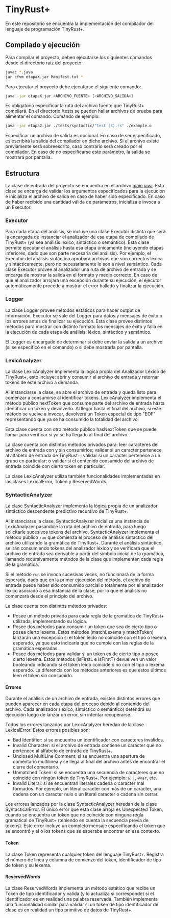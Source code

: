 # TinyRust+

En este repositorio se encuentra la implementación del compilador del lenguaje de programación TinyRust+.

## Compilado y ejecución

Para compilar el proyecto, deben ejecutarse los siguientes comandos desde el directorio raiz del proyecto:

```bash
javac *.java
jar cfvm etapaX.jar Manifest.txt *
```

Para ejecutar el proyecto debe ejecutarse el siguiente comando:

```bash
java -jar etapaX.jar <ARCHIVO_FUENTE> [<ARCHIVO_SALIDA>]
```

Es obligatorio especificar la ruta del archivo fuente que TinyRust+ compilará. En el directorio /tests se pueden hallar archivos de prueba para alimentar el comando. Comando de ejemplo:

```bash
java -jar etapa2.jar ./tests/syntactic/"test (3).rs" ./example.o
```

Especificar un archivo de salida es opcional. En caso de ser especificado, es escribirá la salida del compilador en dicho archivo. Si el archivo existe previamente será sobreescrito, caso contrario será creado por el compilador. En caso de no especificarse este parámetro, la salida se mostrará por pantalla.

## Estructura

La clase de entrada del proyecto se encuentra en el archivo [main.java](./main.java). Esta clase se encarga de validar los argumentos especificados para la ejecución e inicializa el archivo de salida en caso de haber sido especificado. En caso de haber recibido una cantidad válida de parámetros, inicializa e invoca a un Executor.

### Executor

Para cada etapa del análisis, se incluye una clase Executor distinta que será la encargada de instanciar el analizador de esa etapa de compilado de TinyRust+ (ya sea análisis léxico, sintáctico o semántico). Esta clase permite ejecutar el análisis hasta esa etapa únicamente (incluyendo etapas inferiores, dado que son parte necesaria del análisis). Por ejemplo, el Executor del análisis sintáctico aprobará archivos que son correctos léxica y sintácticamente, pero no necesariamente lo son a nivel semántico.
Cada clase Executor provee al analizador una ruta de archivo de entrada y se encarga de mostrar la salida en el formato y medio correcto. En caso de que el analizador arrojara una excepción durante su ejecución, el ejecutor automáticamente procede a mostrar el error hallado y finalizar la ejecución.

### Logger

La clase Logger provee métodos estáticos para hacer output de información. Executor se vale del Logger para datos y mensajes de éxito o los errores antes de finalizar su ejecución. Esta clase provee distintos métodos para mostrar con distinto formato los mensajes de éxito y falla en la ejecución de cada etapa de análisis: léxico, sintáctico y semántico.

El Logger es encargado de determinar si debe enviar la salida a un archivo (si se especificó en el comando) o si debe mostrarla por pantalla.

### LexicAnalyzer

La clase LexicAnalyzer implementa la lógica propia del Analizador Léxico de TinyRust+, esto incluye: abrir y consumir el archivo de entrada y retornar tokens de este archivo a demanda.

Al instanciarse la clase, se abre el archivo de entrada y queda listo para comenzar a consumirse al identificar tokens. LexicAnalyzer implementa el método público nextToken que consume parte del archivo de entrada hasta identificar un token y devolverlo. Al llegar hasta el final del archivo, si este método se vuelve a invocar, devolverá un Token especial de tipo "EOF" representando que ya se ha consumido la totalidad del archivo.

Esta clase cuenta con otro método público hasNextToken que se puede llamar para verificar si ya se ha llegado al final del archivo.

La clase cuenta con distintos métodos privados para: leer caracteres del archivo de entrada con y sin consumirlos; validar si un caracter pertenece al alfabeto de entrada de TinyRust+; validar si un caracter pertenece a un grupo en particular; o validar si el contenido consumido del archivo de entrada coincide con cierto token en particular.

La clase LexicAnalyzer utiliza también funcionalidades implementadas en las clases LexicalError, Token y ReservedWords.

### SyntacticAnalyzer

La clase SyntacticAnalyzer implementa la lógica propia de un analizador sintáctico descendente predictivo recursivo de TinyRust+.

Al instanciarse la clase, SyntacticAnalyzer inicializa una instancia de LexicAnalyzer pasandole la ruta del archivo de entrada, para luego solicitarle sucesivos tokens del archivo. SyntacticAnalyzer implementa el método público `run` que comienza el proceso de análisis sintactico del archivo utilizando la gramática de TinyRust+. Durante el análisis sintáctico, se irán consumiendo tokens del analizador léxico y se verificará que el archivo de entrada sea derivable a partir del símbolo inicial de la gramática, llamando recursivamente métodos de la clase que implementan cada regla de la gramática.

Si el método `run` se invoca sucesivas veces, no funcionará de la forma esperada, dado que en la primer ejecución del método, el archivo de entrada puede haber sido consumido parcial o totalmente por el analizador léxico asociado a esa instancia de la clase, por lo que el análisis no comenzará desde el principio del archivo.

La clase cuenta con distintos métodos privados:

- Posee un método privado para cada regla de la gramática de TinyRust+ utilizada, implementando su lógica.
- Posee dos métodos para consumir un token que sea de cierto tipo o posea cierto lexema. Estos métodos (matchLexema y matchToken) lanzarán una excepción si el token leído no coincide con el tipo o lexema esperado, ya que esto indicaría que no cumple con las reglas de la gramática esperadas.
- Posee dos métodos para validar si un token es de cierto tipo o posee cierto lexema. Estos métodos (isFirstL e isFirstT) devuelven un valor booleando indicando si el token leído coincide o no con el tipo o lexema esperado. La diferencia con los métodos anteriores es que estos últimos leen el token sin consumirlo.

#### Errores

Durante el análisis de un archivo de entrada, existen distintos errores que pueden aparecer en cada etapa del proceso debido al contenido del archivo. Cada analizador (léxico, sintáctico o semántico) detendrá su ejecución luego de lanzar un error, sin intentar recuperarse.

Todos los errores lanzados por LexicAnalyzer heredan de la clase LexicalError. Estos errores posibles son:

- Bad Identifier: si se encuentra un identificador con caracteres inválidos.
- Invalid Character: si el archivo de entrada contiene un caracter que no pertenece al alfabeto de entrada de TinyRust+.
- Unclosed MultiLine Comment: si se encuentra una apertura de comentario multilinea y se llega al final del archivo antes de encontrar el cierre del comentario.
- Unmatched Token: si se encuentra una secuencia de caracteres que no coincide con ningún token de TinyRust+. Por ejemplo: `&`, `|`, `@var`, etc.
- Invalid Literal: si se encuentran literales cadena o caracter mal formados. Por ejemplo, un literal caracter con más de un caracter, una cadena con un caracter nulo o un literal caracter o cadena sin cerrar.

Los errores lanzados por la clase SyntacticAnalyzer heredan de la clase SyntacticalError. El único error que esta clase arroja es Unexpected Token, cuando se encuentra un token que no coincide con ninguna regla gramatical de TinyRust+ (teniendo en cuenta la secuencia previa de tokens). Este error incluye un completo mensaje especificando el token que se encontró y el o los tokens que se esperaba encontrar en ese contexto.

#### Token

La clase Token representa cualquier token del lenguaje TinyRust+. Registra el número de linea y columna de comienzo del token, identificador de tipo de token y su lexema.

#### ReservedWords

La clase ReservedWords implementa un método estático que recibe un Token de tipo identificador y valida (y lo actualiza si corresponde) si el identificador es en realidad una palabra reservada. También implementa una funcionalidad similar para validar si un token de tipo identificador de clase es en realidad un tipo primitivo de datos de TinyRust+.

